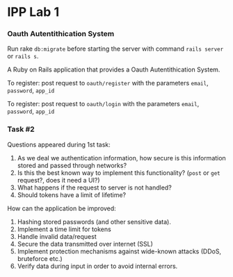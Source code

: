 # IPP Lab 1

### Oauth Autentithication System

Run rake `db:migrate` before starting the server with command `rails server` or `rails s`.

A Ruby on Rails application that provides a Oauth Autentithication System.

To register:
post request to `oauth/register` with the parameters `email`, `password`, `app_id`

To register:
post request to `oauth/login` with the parameters `email`, `password`, `app_id`
 
### Task #2

Questions appeared during 1st task:
  1. As we deal we authentication information, how secure is this information stored and passed through networks?
  2. Is this the best known way to implement this functionality? (`post` or `get` request?, does it need a UI?)
  3. What happens if the request to server is not handled?
  4. Should tokens have a limit of lifetime?

How can the application be improved:
  1. Hashing stored passwords (and other sensitive data).
  2. Implement a time limit for tokens
  3. Handle invalid data/request
  4. Secure the data transmitted over internet (SSL)
  5. Implement protection mechanisms against wide-known attacks (DDoS, bruteforce etc.)
  6. Verify data during input in order to avoid internal errors.
